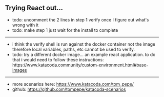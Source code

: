 Trying React out...
---------------------------------------
* todo: uncomment the 2 lines in step 1 verify once I figure out what's wrong with it
* todo: make step 1 just wait for the install to complete
---------------------------------------

* i think the verify shell is run against the docker container not the image therefore local variables, paths, etc cannot be used to verify.  
* todo: try a different docker image... an example react application.  to do that i would need to follow these instructions: https://www.katacoda.community/custom-environment.html#base-images

---------------------------------------

* more scenarios here: https://www.katacoda.com/tom_pepe/
* github: https://github.com/tompepe/katacoda-scenarios